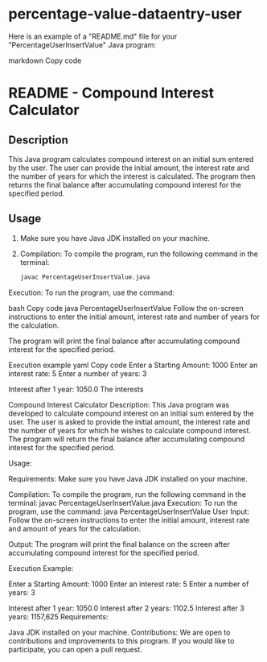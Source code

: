 # percentage-value-dataentry-user


Here is an example of a "README.md" file for your "PercentageUserInsertValue" Java program:

markdown
Copy code
# README - Compound Interest Calculator

## Description
This Java program calculates compound interest on an initial sum entered by the user. The user can provide the initial amount, the interest rate and the number of years for which the interest is calculated. The program then returns the final balance after accumulating compound interest for the specified period.

## Usage
1. Make sure you have Java JDK installed on your machine.

2. Compilation: To compile the program, run the following command in the terminal:
   ```bash
   javac PercentageUserInsertValue.java
Execution: To run the program, use the command:

bash
Copy code
java PercentageUserInsertValue
Follow the on-screen instructions to enter the initial amount, interest rate and number of years for the calculation.

The program will print the final balance after accumulating compound interest for the specified period.

Execution example
yaml
Copy code
Enter a Starting Amount:
1000
Enter an interest rate:
5
Enter a number of years:
3

Interest after 1 year: 1050.0
The interests




Compound Interest Calculator
Description:
This Java program was developed to calculate compound interest on an initial sum entered by the user. The user is asked to provide the initial amount, the interest rate and the number of years for which he wishes to calculate compound interest. The program will return the final balance after accumulating compound interest for the specified period.

Usage:

Requirements: Make sure you have Java JDK installed on your machine.

Compilation: To compile the program, run the following command in the terminal:
javac PercentageUserInsertValue.java
Execution: To run the program, use the command:
java PercentageUserInsertValue
User Input: Follow the on-screen instructions to enter the initial amount, interest rate and amount of years for the calculation.

Output: The program will print the final balance on the screen after accumulating compound interest for the specified period.

Execution Example:

Enter a Starting Amount:
1000
Enter an interest rate:
5
Enter a number of years:
3

Interest after 1 year: 1050.0
Interest after 2 years: 1102.5
Interest after 3 years: 1157,625
Requirements:

Java JDK installed on your machine.
Contributions:
We are open to contributions and improvements to this program. If you would like to participate, you can open a pull request.
